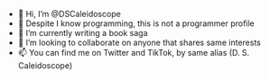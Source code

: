 - 👋 Hi, I’m @DSCaleidoscope
- 👀 Despite I know programming, this is not a programmer profile
- 🌱 I’m currently writing a book saga
- 💞️ I’m looking to collaborate on anyone that shares same interests
- 📫 You can find me on Twitter and TikTok, by same alias (D. S. Caleidoscope)
